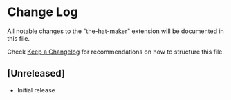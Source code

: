 # Change Log

All notable changes to the "the-hat-maker" extension will be documented in this file.

Check [Keep a Changelog](http://keepachangelog.com/) for recommendations on how to structure this file.

## [Unreleased]

- Initial release
